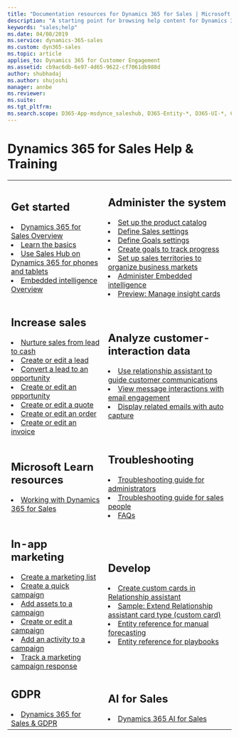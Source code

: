 ```yaml
---
title: "Documentation resources for Dynamics 365 for Sales | Microsoft Docs"
description: "A starting point for browsing help content for Dynamics 365 for Sales."
keywords: "sales;help"
ms.date: 04/08/2019
ms.service: dynamics-365-sales
ms.custom: dyn365-sales
ms.topic: article
applies_to: Dynamics 365 for Customer Engagement
ms.assetid: cb9ac6db-6e97-4d65-9622-cf7061db988d
author: shubhadaj
ms.author: shujoshi
manager: annbe
ms.reviewer: 
ms.suite: 
ms.tgt_pltfrm: 
ms.search.scope: D365-App-msdynce_saleshub, D365-Entity-*, D365-UI-*, Customer Engagement
---
```


# Dynamics 365 for Sales Help & Training

<table>

<tr><td>

<h2>Get started</h2>

<li><a href="overview.md" data-raw-source="[Dynamics 365 for Sales Overview](overview.md)">Dynamics 365 for Sales Overview</a></li>
<li><a href="user-guide-learn-basics.md" data-raw-source="[Learn the basics](user-guide-learn-basics.md)">Learn the basics</a></li>
<li><a href="use-sales-hub-on-dynamics-365-mobile.md" data-raw-source="[Use Sales Hub on Dynamics 365 for phones and tablets](use-sales-hub-on-dynamics-365-mobile.md)">Use Sales Hub on Dynamics 365 for phones and tablets</a></li>
<li><a href="../sales-enterprise/embedded-intelligence.md" data-raw-source="[Embedded intelligence Overview](../sales-enterprise/embedded-intelligence.md)">Embedded intelligence Overview</a></li>

</td><td>

<h2>Administer the system</h2>

<li><a href="set-up-product-catalog-walkthrough.md" data-raw-source="[Set up the product catalog](set-up-product-catalog-walkthrough.md)">Set up the product catalog</a></li>
<li><a href="../admin/system-settings-dialog-box-sales-tab.md" data-raw-source="[Define Sales settings](../admin/system-settings-dialog-box-sales-tab.md)">Define Sales settings</a></li>
<li><a href="../admin/system-settings-dialog-box-goals-tab.md" data-raw-source="[Define Goals settings](../admin/system-settings-dialog-box-goals-tab.md)">Define Goals settings</a></li>
<li><a href="create-edit-goal-sales.md" data-raw-source="[Create goals to track progress](create-edit-goal-sales.md)">Create goals to track progress</a></li>
<li><a href="../admin/set-up-sales-territories-organize-business-markets-geographical-area.md" data-raw-source="[Set up sales territories to organize business markets by geographical area](../admin/set-up-sales-territories-organize-business-markets-geographical-area.md)">Set up sales territories to organize business markets</a></li>
<li><a href="../sales-enterprise/configure-enable-embedded-intelligence.md" data-raw-source="[Administer Embedded intelligence](../sales-enterprise/configure-enable-embedded-intelligence.md)">Administer Embedded intelligence</a></li>
<li><a href="../sales-enterprise/manage-custom-cards-flow.md" data-raw-source="[Preview: Manage insight cards](../sales-enterprise/manage-custom-cards-flow.md)">Preview: Manage insight cards</a></li>

</td></tr>

<tr><td>
<h2>Increase sales</h2>
<li><a href="nurture-sales-from-lead-order-sales.md" data-raw-source="[Nurture sales from lead to cash](nurture-sales-from-lead-order-sales.md)">Nurture sales from lead to cash</a></li>
<li><a href="create-edit-lead-sales.md" data-raw-source="[Create or edit a lead](create-edit-lead-sales.md)">Create or edit a lead</a></li>
<li><a href="qualify-lead-convert-opportunity-sales.md" data-raw-source="[Convert a lead to an opportunity](qualify-lead-convert-opportunity-sales.md)">Convert a lead to an opportunity</a></li>
<li><a href="create-edit-opportunity-sales.md" data-raw-source="[Create or edit an opportunity](create-edit-opportunity-sales.md)">Create or edit an opportunity</a></li>
<li><a href="create-edit-quote-sales.md" data-raw-source="[Create or edit a quote](create-edit-quote-sales.md)">Create or edit a quote</a></li>
<li><a href="create-edit-order-sales.md" data-raw-source="[Create or edit an order ](create-edit-order-sales.md)">Create or edit an order </a></li>
<li><a href="create-edit-invoice-sales.md" data-raw-source="[Create or edit an invoice](create-edit-invoice-sales.md)">Create or edit an invoice</a></li>


</td><td>
<h2>Analyze customer-interaction data</h2>
<li><a href="../sales-enterprise/relationship-assistant.md" data-raw-source="[Use relationship assistant to guide customer communications](../sales-enterprise/relationship-assistant.md)">Use relationship assistant to guide customer communications</a></li>
<li><a href="../sales-enterprise/email-engagement.md" data-raw-source="[View message interactions with email engagement](../sales-enterprise/email-engagement.md)">View message interactions with email engagement</a></li>
<li><a href="../sales-enterprise/auto-capture.md" data-raw-source="[Display related emails with auto capture](../sales-enterprise/auto-capture.md)">Display related emails with auto capture</a></li>
</td></tr>

<tr><td>
<h2>Microsoft Learn resources</h2>
<li><a href="https://docs.microsoft.com/en-us/learn/paths/working-with-dynamics-365-sales/" data-raw-source="[Working with Dynamics 365 for Sales](https://docs.microsoft.com/en-us/learn/paths/working-with-dynamics-365-sales/)">Working with Dynamics 365 for Sales</a></li>


</td><td>

<h2>Troubleshooting</h2>
<li><a href="troubleshooting-admin.md"> Troubleshooting guide for administrators</a></li>
<li><a href="troubleshooting.md"> Troubleshooting guide for sales people</a></li>
<li><a href="faqs-sales.md"> FAQs</a></li>



</td></tr>

<tr><td>

<h2>In-app marketing</h2>
<li><a href="create-marketing-list-using-app-marketing-sales.md" data-raw-source="[Create a marketing list](create-marketing-list-using-app-marketing-sales.md)">Create a marketing list</a></li>
<li><a href="create-quick-campaign-using-app-marketing-sales.md" data-raw-source="[Create a quick campaign](create-quick-campaign-using-app-marketing-sales.md)">Create a quick campaign</a></li>
<li><a href="add-marketing-list-sales-literature-product-campaign-using-app-marketing-sales.md" data-raw-source="[Add assets to a campaign](add-marketing-list-sales-literature-product-campaign-using-app-marketing-sales.md)">Add assets to a campaign</a></li>
<li><a href="create-edit-campaign-using-app-marketing-sales.md" data-raw-source="[Create or edit a campaign](create-edit-campaign-using-app-marketing-sales.md)">Create or edit a campaign</a></li>
<li><a href="add-activity-campaign-using-app-marketing-sales.md" data-raw-source="[Add an activity to a campaign](add-activity-campaign-using-app-marketing-sales.md)">Add an activity to a campaign</a></li>
<li><a href="track-marketing-campaign-response-using-app-marketing-sales.md" data-raw-source="[Track a marketing campaign response](track-marketing-campaign-response-using-app-marketing-sales.md)">Track a marketing campaign response</a></li>



</td> <td>

<h2>Develop</h2>
<li><a href="../sales-enterprise/extend-relationship-assistant-card.md" data-raw-source="[Create custom cards in Relationship assistant](../sales-enterprise/extend-relationship-assistant-card.md)">Create custom cards in Relationship assistant</a></li>
<li><a href="../sales-enterprise/sample-extend-relationship-assistant-card-type.md" data-raw-source="[Sample: Extend Relationship assistant card type (custom card)](../sales-enterprise/sample-extend-relationship-assistant-card-type.md)">Sample: Extend Relationship assistant card type (custom card)</a></li>
<li><a href="../sales-enterprise/developer/reference/manual-forecasting-entity-reference.md" data-raw-source="[Entity reference for manual forecasting](../sales-enterprise/developer/reference/manual-forecasting-entity-reference.md)">Entity reference for manual forecasting</a></li>
<li><a href="../sales-enterprise/developer/reference/playbook-entity-reference.md" data-raw-source="[Entity reference for playbooks](../sales-enterprise/developer/reference/playbook-entity-reference.md)">Entity reference for playbooks</a></li>

</td></tr>

<tr><td>

<h2>GDPR</h2>
<li><a href="../sales-enterprise/dynamics-365-sales-gdpr.md" data-raw-source="[Dynamics 365 for Sales &amp; GDPR](../sales-enterprise/dynamics-365-sales-gdpr.md)">Dynamics 365 for Sales &amp; GDPR</a></li>


</td>
<td>
<h2>AI for Sales</h2>

<li><a href="../sales-enterprise/dynamics365-ai-sales.md" data-raw-source="[Dynamics 365 AI for Sales](../sales-enterprise/dynamics365-ai-sales.md)">Dynamics 365 AI for Sales</a></li>
</td>
</tr>

</table>
